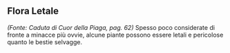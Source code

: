 ## **Flora Letale**

_(Fonte: Caduta di Cuor della Piaga, pag. 62)_ Spesso poco considerate di fronte
a minacce più ovvie, alcune piante possono essere letali e pericolose quanto le
bestie selvagge.
